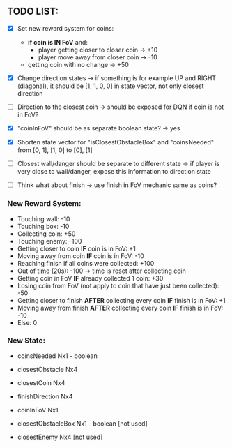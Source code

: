 ## TODO LIST:
- [x] Set new reward system for coins: 
  - **if coin is IN FoV** and:
    - player getting closer to closer coin -> +10
    - player move away from closer coin -> -10
  - getting coin with no change -> +50
- [x] Change direction states -> if something is for example UP and RIGHT (diagonal), it should be [1, 1, 0, 0] in state vector, not only closest direction
- [ ] Direction to the closest coin -> should be exposed for DQN if coin is not in FoV?
- [x] "coinInFoV" should be as separate boolean state? -> yes
- [x] Shorten state vector for "isClosestObstacleBox" and "coinsNeeded" from [0, 1], [1, 0] to [0], [1]
- [ ] Closest wall/danger should be separate to different state -> if player is very close to wall/danger, expose this information to direction state
- [ ] Think what about finish -> use finish in FoV mechanic same as coins?


### New Reward System:

- Touching wall: -10
- Touching box: -10
- Collecting coin: +50
- Touching enemy: -100
- Getting closer to coin **IF** coin is in FoV: +1
- Moving away from coin **IF** coin is in FoV: -10
- Reaching finish if all coins were collected: +100
- Out of time (20s): -100 -> time is reset after collecting coin
- Getting coin in FoV **IF** already collected 1 coin: +30
- Losing coin from FoV (not apply to coin that have just been collected): -50
- Getting closer to finish **AFTER** collecting every coin **IF** finish is in FoV: +1
- Moving away from finish **AFTER** collecting every coin **IF** finish is in FoV: -10
- Else: 0

### New State:

- coinsNeeded Nx1 - boolean
- closestObstacle Nx4
- closestCoin Nx4
- finishDirection Nx4
- coinInFoV Nx1

- closestObstacleBox Nx1 - boolean [not used]
- closestEnemy Nx4 [not used]